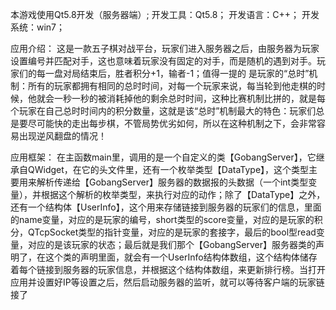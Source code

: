 本游戏使用Qt5.8开发（服务器端）;
开发工具：Qt5.8；
开发语言：C++；
开发系统：win7；

应用介绍：
这是一款五子棋对战平台，玩家们进入服务器之后，由服务器为玩家设置编号并匹配对手，这也意味着玩家没有固定的对手，而是随机的遇到对手。玩家们的每一盘对局结束后，胜者积分+1，输者-1；值得一提的
是玩家的“总时”机制：所有的玩家都拥有相同的总时时间，对每一个玩家来说，每当轮到他走棋的时候，他就会一秒一秒的被消耗掉他的剩余总时时间，这种比赛机制比拼的，就是每个玩家在自己总时时间内的积分数量，这就是该“总时”机制最大的特色：玩家们总是要尽可能快的走出每步棋，不管局势优劣如何，所以在这种机制之下，会非常容易出现逆风翻盘的情况！

应用框架：
在主函数main里，调用的是一个自定义的类【GobangServer】，它继承自QWidget，在它的头文件里，还有一个枚举类型【DataType】，这个类型主要用来解析传递给【GobangServer】服务器的数据报的头数据（一个int类型变量），并根据这个解析的枚举类型，来执行对应的动作；除了【DataType】之外，还有一个结构体【UserInfo】，这个用来存储链接到服务器的玩家们的信息，里面的name变量，对应的是玩家的编号，short类型的score变量，对应的是玩家的积分，QTcpSocket类型的指针变量，对应的是玩家的套接字，最后的bool型read变量，对应的是该玩家的状态；最后就是我们那个【GobangServer】服务器类的声明了，在这个类的声明里面，就会有一个UserInfo结构体数组，这个结构体储存着每个链接到服务器的玩家信息，并根据这个结构体数组，来更新排行榜。当打开应用并设置好IP等设置之后，然后启动服务器的监听，就可以等待客户端的玩家链接了
